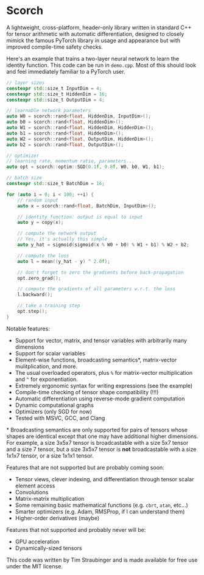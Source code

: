 # Scorch

A lightweight, cross-platform, header-only library written in standard C++ for tensor arithmetic with automatic differentiation, designed to closely mimick the famous PyTorch library in usage and appearance but with improved compile-time safety checks.

Here's an example that trains a two-layer neural network to learn the identity function. This code can be run in `demo.cpp`. Most of this should look and feel immediately familiar to a PyTorch user.
```C++
// layer sizes
constexpr std::size_t InputDim = 4;
constexpr std::size_t HiddenDim = 16;
constexpr std::size_t OutputDim = 4;

// learnable network parameters
auto W0 = scorch::rand<float, HiddenDim, InputDim>();
auto b0 = scorch::rand<float, HiddenDim>();
auto W1 = scorch::rand<float, HiddenDim, HiddenDim>();
auto b1 = scorch::rand<float, HiddenDim>();
auto W2 = scorch::rand<float, OutputDim, HiddenDim>();
auto b2 = scorch::rand<float, OutputDim>();

// optimizer
// learning rate, momentum ratio, parameters...
auto opt = scorch::optim::SGD(0.1f, 0.8f, W0, b0, W1, b1);

// batch size
constexpr std::size_t BatchDim = 16;

for (auto i = 0; i < 100; ++i) {
    // random input
    auto x = scorch::rand<float, BatchDim, InputDim>();

    // identity function: output is equal to input
    auto y = copy(x);

    // compute the network output
    // Yes, it's actually this simple
    auto y_hat = sigmoid(sigmoid(x % W0 + b0) % W1 + b1) % W2 + b2;

    // compute the loss
    auto l = mean((y_hat - y) ^ 2.0f);

    // don't forget to zero the gradients before back-propagation
    opt.zero_grad();

    // compute the gradients of all parameters w.r.t. the loss
    l.backward();

    // take a training step
    opt.step();
}
```

Notable features:
 - Support for vector, matrix, and tensor variables with arbitrarily many dimensions
 - Support for scalar variables
 - Element-wise functions, broadcasting semantics*, matrix-vector mulitplication, and more.
 - The usual overloaded operators, plus `%` for matrix-vector multiplication and `^` for exponentiation.
 - Extremely ergonomic syntax for writing expressions (see the example)
 - Compile-time checking of tensor shape compatibility (!!!)
 - Automatic differentiation using reverse-mode gradient computation
 - Dynamic computational graphs
 - Optimizers (only SGD for now)
 - Tested with MSVC, GCC, and Clang

\* Broadcasting semantics are only supported for pairs of tensors whose shapes are identical except that one may have additional higher dimensions. For example, a size 3x5x7 tensor is broadcastable with a size 5x7 tensor and a size 7 tensor, but a size 3x5x7 tensor is **not** broadcastable with a size 1x1x7 tensor, or a size 1x1x1 tensor.

Features that are not supported but are probably coming soon:
 - Tensor views, clever indexing, and differentiation through tensor scalar element access
 - Convolutions
 - Matrix-matrix multiplication
 - Some remaining basic mathematical functions (e.g. `cbrt`, `atan`, etc...)
 - Smarter optimizers (e.g. Adam, RMSProp, if I can understand them)
 - Higher-order derivatives (maybe)

Features that not supported and probably never will be:
 - GPU acceleration
 - Dynamically-sized tensors

This code was written by Tim Straubinger and is made available for free use under the MIT license.
